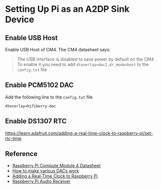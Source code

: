 # Setting Up Pi as an A2DP Sink Device

## Enable USB Host

Enable USB Host of CM4.
The CM4 datasheet says:

> The USB interface is disabled to save power by default on the CM4 . To enable it you need to add
> `dtoverlay=dwc2,dr_mode=host` to the `config.txt` file

## Enable PCM5102 DAC

Add the following line to the `config.txt` file.

```
dtoverlay=hifiberry-dac
```

## Enable DS1307 RTC

https://learn.adafruit.com/adding-a-real-time-clock-to-raspberry-pi/set-rtc-time


## Reference

* [Raspberry Pi Compute Module 4 Datasheet](https://datasheets.raspberrypi.org/cm4/cm4-datasheet.pdf)
* [How to make various DACs work](https://github.com/guussie/PiDS/wiki/09.-How-to-make-various-DACs-work)
* [Adding a Real-Time Clock to Raspberry Pi](https://learn.adafruit.com/adding-a-real-time-clock-to-raspberry-pi)
* [Raspberry Pi Audio Receiver](https://github.com/nicokaiser/rpi-audio-receiver)
